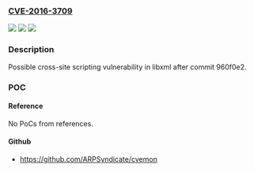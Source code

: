 ### [CVE-2016-3709](https://cve.mitre.org/cgi-bin/cvename.cgi?name=CVE-2016-3709)
![](https://img.shields.io/static/v1?label=Product&message=libxml2&color=blue)
![](https://img.shields.io/static/v1?label=Version&message=2.9.x%20&color=brightgreen)
![](https://img.shields.io/static/v1?label=Vulnerability&message=CWE-79&color=brightgreen)

### Description

Possible cross-site scripting vulnerability in libxml after commit 960f0e2.

### POC

#### Reference
No PoCs from references.

#### Github
- https://github.com/ARPSyndicate/cvemon

